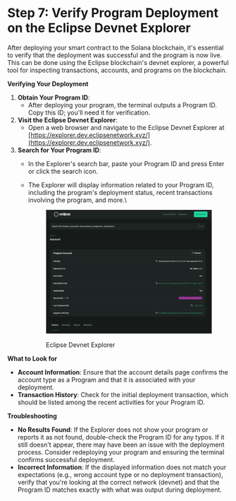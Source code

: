 # Step 7: Verify Program Deployment on the Eclipse Devnet Explorer

After deploying your smart contract to the Solana blockchain, it's essential to verify that the deployment was successful and the program is now live. This can be done using the Eclipse blockchain's devnet explorer, a powerful tool for inspecting transactions, accounts, and programs on the blockchain.

**Verifying Your Deployment**

1. **Obtain Your Program ID**:
   * After deploying your program, the terminal outputs a Program ID. Copy this ID; you'll need it for verification.
2. **Visit the Eclipse Devnet Explorer**:
   * Open a web browser and navigate to the Eclipse Devnet Explorer at [https://explorer.dev.eclipsenetwork.xyz/](https://explorer.dev.eclipsenetwork.xyz/).
3. **Search for Your Program ID**:
   * In the Explorer's search bar, paste your Program ID and press Enter or click the search icon.
   *   The Explorer will display information related to your Program ID, including the program's deployment status, recent transactions involving the program, and more.\


       <figure><img src="../../../../.gitbook/assets/image (39).png" alt=""><figcaption><p>Eclipse Devnet Explorer</p></figcaption></figure>

**What to Look for**

* **Account Information**: Ensure that the account details page confirms the account type as a Program and that it is associated with your deployment.
* **Transaction History**: Check for the initial deployment transaction, which should be listed among the recent activities for your Program ID.

**Troubleshooting**

* **No Results Found**: If the Explorer does not show your program or reports it as not found, double-check the Program ID for any typos. If it still doesn't appear, there may have been an issue with the deployment process. Consider redeploying your program and ensuring the terminal confirms successful deployment.
* **Incorrect Information**: If the displayed information does not match your expectations (e.g., wrong account type or no deployment transaction), verify that you're looking at the correct network (devnet) and that the Program ID matches exactly with what was output during deployment.
